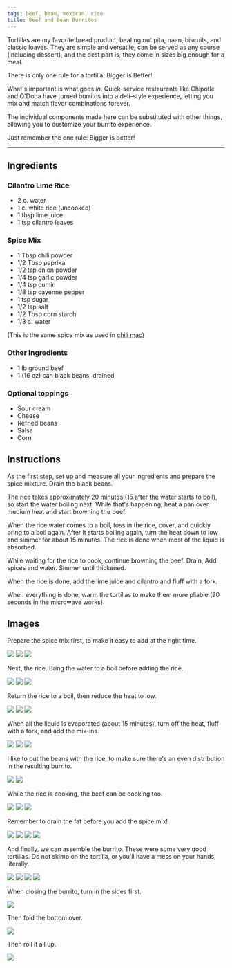 ```yaml
---
tags: beef, bean, mexican, rice
title: Beef and Bean Burritos
---
```

Tortillas are my favorite bread product, beating out pita, naan, biscuits, and
classic loaves. They are simple and versatile, can be served as any course
(including dessert), and the best part is, they come in sizes big enough for a
meal.

There is only one rule for a tortilla: Bigger is Better!

What's important is what goes _in_. Quick-service restaurants like Chipotle and
Q'Doba have turned burritos into a deli-style experience, letting you mix and
match flavor combinations forever.

The individual components made here can be substituted with other things,
allowing you to customize your burrito experience.

Just remember the one rule: Bigger is better!

---

## Ingredients

### Cilantro Lime Rice

* 2 c. water
* 1 c. white rice (uncooked)
* 1 tbsp lime juice
* 1 tsp cilantro leaves

### Spice Mix

* 1 Tbsp chili powder
* 1/2 Tbsp paprika
* 1/2 tsp onion powder
* 1/4 tsp garlic powder
* 1/4 tsp cumin
* 1/8 tsp cayenne pepper
* 1 tsp sugar
* 1/2 tsp salt
* 1/2 Tbsp corn starch
* 1/3 c. water

(This is the same spice mix as used in [chili mac](/blog/2015/02/15/chili-mac.html))

### Other Ingredients

* 1 lb ground beef
* 1 (16 oz) can black beans, drained

### Optional toppings

* Sour cream
* Cheese
* Refried beans
* Salsa
* Corn

## Instructions

As the first step, set up and measure all your ingredients and prepare the
spice mixture. Drain the black beans.

The rice takes approximately 20 minutes (15 after the water starts to boil), so
start the water boiling next. While that's happening, heat a pan over medium
heat and start browning the beef.

When the rice water comes to a boil, toss in the rice, cover, and quickly bring
to a boil again. After it starts boiling again, turn the heat down to low and
simmer for about 15 minutes. The rice is done when most of the liquid is
absorbed.

While waiting for the rice to cook, continue browning the beef. Drain, Add
spices and water. Simmer until thickened.

When the rice is done, add the lime juice and cilantro and fluff with a fork.

When everything is done, warm the tortillas to make them more pliable (20
seconds in the microwave works).

## Images

Prepare the spice mix first, to make it easy to add at the right time.

![](/images/beef-and-bean-burritos/making-the-spice-mix-1.jpg)
![](/images/beef-and-bean-burritos/making-the-spice-mix-2.jpg)
![](/images/beef-and-bean-burritos/making-the-spice-mix-3.jpg)

Next, the rice. Bring the water to a boil before adding the rice.

![](/images/beef-and-bean-burritos/making-the-rice-1.jpg)
![](/images/beef-and-bean-burritos/making-the-rice-2.jpg)
![](/images/beef-and-bean-burritos/making-the-rice-3.jpg)

Return the rice to a boil, then reduce the heat to low.

![](/images/beef-and-bean-burritos/making-the-rice-4.jpg)
![](/images/beef-and-bean-burritos/making-the-rice-5.jpg)
![](/images/beef-and-bean-burritos/making-the-rice-6.jpg)

When all the liquid is evaporated (about 15 minutes), turn off the heat, fluff
with a fork, and add the mix-ins.

![](/images/beef-and-bean-burritos/making-the-rice-7.jpg)
![](/images/beef-and-bean-burritos/making-the-rice-8.jpg)
![](/images/beef-and-bean-burritos/making-the-rice-9.jpg)

I like to put the beans with the rice, to make sure there's an even distribution
in the resulting burrito.

![](/images/beef-and-bean-burritos/making-the-rice-10.jpg)
![](/images/beef-and-bean-burritos/making-the-rice-11.jpg)

While the rice is cooking, the beef can be cooking too.

![](/images/beef-and-bean-burritos/making-the-beef-1.jpg)
![](/images/beef-and-bean-burritos/making-the-beef-2.jpg)
![](/images/beef-and-bean-burritos/making-the-beef-3.jpg)

Remember to drain the fat before you add the spice mix!

![](/images/beef-and-bean-burritos/making-the-beef-4.jpg)
![](/images/beef-and-bean-burritos/making-the-beef-5.jpg)
![](/images/beef-and-bean-burritos/making-the-beef-6.jpg)
![](/images/beef-and-bean-burritos/making-the-beef-7.jpg)

And finally, we can assemble the burrito. These were some very good tortillas. Do
not skimp on the tortilla, or you'll have a mess on your hands, literally.

![](/images/beef-and-bean-burritos/putting-it-together-1.jpg)
![](/images/beef-and-bean-burritos/putting-it-together-2.jpg)
![](/images/beef-and-bean-burritos/putting-it-together-3.jpg)
![](/images/beef-and-bean-burritos/putting-it-together-4.jpg)

When closing the burrito, turn in the sides first.

![](/images/beef-and-bean-burritos/putting-it-together-5.jpg)

Then fold the bottom over.

![](/images/beef-and-bean-burritos/putting-it-together-6.jpg)

Then roll it all up.

![](/images/beef-and-bean-burritos/putting-it-together-7.jpg)

